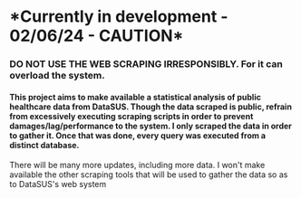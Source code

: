 <h1>*Currently in development - 02/06/24 - CAUTION*</h1>
<h3>DO NOT USE THE WEB SCRAPING IRRESPONSIBLY. For it can overload the system.</h3>
<h4>This project aims to make available a statistical analysis of public healthcare data from DataSUS. Though the data scraped is public, refrain from excessively executing scraping scripts in order to prevent damages/lag/performance to the system. I only scraped the data in order to gather it. Once that was done, every query was executed from a distinct database. </h4>

<p>There will be many more updates, including more data. I won't make available the other scraping tools that will be used to gather the data so as to DataSUS's web system</p>
